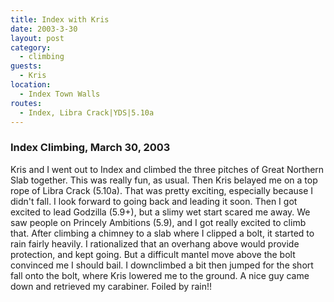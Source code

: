 ```yaml
---
title: Index with Kris
date: 2003-3-30
layout: post
category:
  - climbing
guests:
  - Kris
location:
  - Index Town Walls
routes:
  - Index, Libra Crack|YDS|5.10a
---
```


<a name=INDEXCLIMBING1></a>
<h3>Index Climbing, March 30, 2003</h3>

Kris and I went out to Index and climbed the three pitches of
Great Northern Slab together. This was really fun, as usual.
Then Kris belayed me on a top rope of Libra Crack (5.10a).
That was pretty exciting, especially because I didn't fall.
I look forward to going back and leading it soon. 
Then I got excited to lead Godzilla (5.9+), but a slimy wet start
scared me away. We saw people on Princely Ambitions (5.9), and
I got really excited to climb that. After climbing a chimney to
a slab where I clipped a bolt, it started to rain fairly heavily.
I rationalized that an overhang above would provide protection,
and kept going. But a difficult mantel move above the bolt
convinced me I should bail. I downclimbed a bit then jumped for
the short fall onto the bolt, where Kris lowered me to the ground.
A nice guy came down and retrieved my carabiner. Foiled by rain!!

